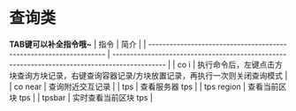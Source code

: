 # 查询类  
**TAB键可以补全指令哦~**
| 指令                                                               | 简介                                                                                          |
| ------------------------------------------------------------------ | --------------------------------------------------------------------------------------------- |
| <MinecraftCommand class="borderless">co i</MinecraftCommand>       | 执行命令后，左键点击方块查询方块记录，右键查询容器记录/方块放置记录，再执行一次则关闭查询模式 |
| <MinecraftCommand class="borderless">co near</MinecraftCommand>    | 查询附近交互记录                                                                              |
| <MinecraftCommand class="borderless">tps</MinecraftCommand>        | 查看服务器 tps                                                                                |
| <MinecraftCommand class="borderless">tps region</MinecraftCommand> | 查看当前区块 tps                                                                              |
| <MinecraftCommand class="borderless">tpsbar</MinecraftCommand>     | 实时查看当前区块 tps                                                                          |